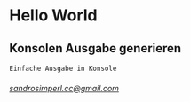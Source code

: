 # Hello World

## Konsolen Ausgabe generieren

    Einfache Ausgabe in Konsole

###### sandrosimperl.cc@gmail.com